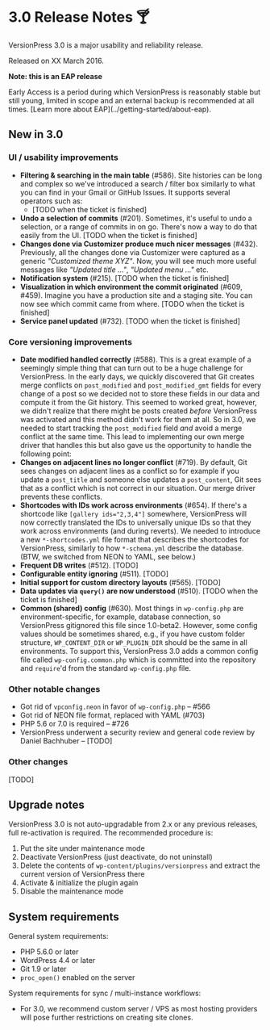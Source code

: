 # 3.0 Release Notes 🍸

VersionPress 3.0 is a major usability and reliability release.

Released on XX March 2016.


<div class="note">
  <strong>Note: this is an EAP release</strong>
  <p>Early Access is a period during which VersionPress is reasonably stable but still young, limited in scope and an external backup is recommended at all times. [Learn more about EAP](../getting-started/about-eap).</p>
</div>


## New in 3.0

### UI / usability improvements

- **Filtering & searching in the main table** (#586). Site histories can be long and complex so we've introduced a search / filter box similarly to what you can find in your Gmail or GitHub Issues. It supports several operators such as:
    - [TODO when the ticket is finished]
- **Undo a selection of commits** (#201). Sometimes, it's useful to undo a selection, or a range of commits in on go. There's now a way to do that easily from the UI. [TODO when the ticket is finished] 
- **Changes done via Customizer produce much nicer messages** (#432). Previously, all the changes done via Customizer were captured as a generic *"Customized theme XYZ"*. Now, you will see much more useful messages like *"Updated title ..."*, *"Updated menu ..."* etc.
- **Notification system** (#215). [TODO when the ticket is finished]
- **Visualization in which environment the commit originated** (#609, #459). Imagine you have a production site and a staging site. You can now see which commit came from where. [TODO when the ticket is finished] 
- **Service panel updated** (#732). [TODO when the ticket is finished]


### Core versioning improvements

- **Date modified handled correctly** (#588). This is a great example of a seemingly simple thing that can turn out to be a huge challenge for VersionPress. In the early days, we quickly discovered that Git creates merge conflicts on `post_modified` and `post_modified_gmt` fields for every change of a post so we decided not to store these fields in our data and compute it from the Git history. This seemed to worked great, however, we didn't realize that there might be posts created *before* VersionPress was activated and this method didn't work for them at all. So in 3.0, we needed to start tracking the `post_modified` field *and* avoid a merge conflict at the same time. This lead to implementing our own merge driver that handles this but also gave us the opportunity to handle the following point:
- **Changes on adjacent lines no longer conflict** (#719). By default, Git sees changes on adjacent lines as a conflict so for example if you update a `post_title` and someone else updates a `post_content`, Git sees that as a conflict which is not correct in our situation. Our merge driver prevents these conflicts.
- **Shortcodes with IDs work across environments** (#654). If there's a shortcode like `[gallery ids="2,3,4"]` somewhere, VersionPress will now correctly translated the IDs to universally unique IDs so that they work across environments (and during reverts). We needed to introduce a new `*-shortcodes.yml` file format that describes the shortcodes for VersionPress, similarly to how `*-schema.yml` describe the database. (BTW, we switched from NEON to YAML, see below.)
- **Frequent DB writes** (#512). [TODO]
- **Configurable entity ignoring** (#511). [TODO]
- **Initial support for custom directory layouts** (#565). [TODO]
- **Data updates via `query()` are now understood** (#510). [TODO when the ticket is finished]
- **Common (shared) config** (#630). Most things in `wp-config.php` are environment-specific, for example, database connection, so VersionPress gitignored this file since 1.0-beta2. However, some config values should be sometimes shared, e.g., if you have custom folder structure, `WP_CONTENT_DIR` or `WP_PLUGIN_DIR` should be the same in all environments. To support this, VersionPress 3.0 adds a common config file called `wp-config.common.php` which is committed into the repository and `require`'d from the standard `wp-config.php` file. 


### Other notable changes

- Got rid of `vpconfig.neon` in favor of `wp-config.php` – #566
- Got rid of NEON file format, replaced with YAML (#703)
- PHP 5.6 or 7.0 is required – #726
- VersionPress underwent a security review and general code review by Daniel Bachhuber – [TODO]


### Other changes

[TODO]


## Upgrade notes

VersionPress 3.0 is not auto-upgradable from 2.x or any previous releases, full re-activation is required. The recommended procedure is:

 1. Put the site under maintenance mode
 2. Deactivate VersionPress (just deactivate, do not uninstall)
 3. Delete the contents of `wp-content/plugins/versionpress` and extract the current version of VersionPress there
 4. Activate & initialize the plugin again
 5. Disable the maintenance mode


## System requirements

General system requirements:

 - PHP 5.6.0 or later
 - WordPress 4.4 or later
 - Git 1.9 or later
 - `proc_open()` enabled on the server

System requirements for sync / multi-instance workflows:

 - For 3.0, we recommend custom server / VPS as most hosting providers will pose further restrictions on creating site clones.
